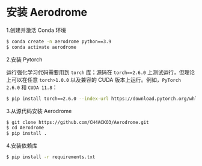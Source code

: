 # 安装 Aerodrome #

1.创建并激活 Conda 环境

```bash
$ conda create -n aerodrome python==3.9
$ conda activate aerodrome
```

2.安装 Pytorch

运行强化学习代码需要用到 ```torch``` 库；源码在 ```torch==2.6.0``` 上测试运行，但理论上可以在任意 ```torch>1.0.0``` 以及兼容的 CUDA 版本上运行。例如，```PyTorch 2.6.0``` 和 ``` CUDA 11.8 ```：

```bash
$ pip install torch==2.6.0 --index-url https://download.pytorch.org/whl/cu118
```

3.从源代码安装 Aerodrome

```bash
$ git clone https://github.com/CH4ACKO3/Aerodrome.git
$ cd Aerodrome
$ pip install .
```

4.安装依赖库

```bash
$ pip install -r requirements.txt
```